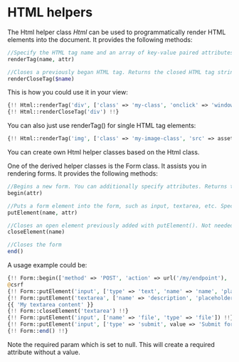 # HTML helpers

The Html helper class <i>Html</i> can be used to programmatically render HTML elements into the 
document. It provides the following methods:
```php
//Specify the HTML tag name and an array of key-value paired attributes. Returns a string containing the HTML element.
renderTag(name, attr)

//Closes a previously began HTML tag. Returns the closed HTML tag string
renderCloseTag($name)
```

This is how you could use it in your view:
```php
{!! Html::renderTag('div', ['class' => 'my-class', 'onclick' => 'window.alert("Hello World!");']) !!}
{!! Html::renderCloseTag('div') !!}
```

You can also just use renderTag() for single HTML tag elements:
```php
{!! Html::renderTag('img', ['class' => 'my-image-class', 'src' => asset('img/my-image.png'), 'alt' => 'Alt text']) !!}
```

You can create own Html helper classes based on the Html class.

One of the derived helper classes is the Form class. It assists you in rendering forms. It provides the following methods:
```php
//Begins a new form. You can additionally specify attributes. Returns the opened form element string
begin(attr)

//Puts a form element into the form, such as input, textarea, etc. Specify attributes with the attr param
putElement(name, attr)

//Closes an open element previously added with putElement(). Not needed for single elements
closeElement(name)

//Closes the form
end()
```

A usage example could be:
```php
{!! Form::begin(['method' => 'POST', 'action' => url('/my/endpoint'), 'enctype' => 'multipart/form-data']) !!}
@csrf
{!! Form::putElement('input', ['type' => 'text', 'name' => 'name', 'placeholder' => 'My placeholder', 'required' => null]) !!}
{!! Form::putElement('textarea', ['name' => 'description', 'placeholder' => 'My placeholder']) !!}
{{ 'My textarea content' }}
{!! Form::closeElement('textarea') !!}
{!! Form::putElement('input', ['name' => 'file', 'type' => 'file']) !!}
{!! Form::putElement('input', ['type' => 'submit', value => 'Submit form']) !!}
{!! Form::end() !!}
```

Note the required param which is set to null. This will create a required attribute without a value.